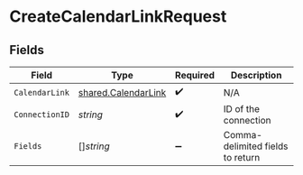 # CreateCalendarLinkRequest


## Fields

| Field                                                             | Type                                                              | Required                                                          | Description                                                       |
| ----------------------------------------------------------------- | ----------------------------------------------------------------- | ----------------------------------------------------------------- | ----------------------------------------------------------------- |
| `CalendarLink`                                                    | [shared.CalendarLink](../../../pkg/models/shared/calendarlink.md) | :heavy_check_mark:                                                | N/A                                                               |
| `ConnectionID`                                                    | *string*                                                          | :heavy_check_mark:                                                | ID of the connection                                              |
| `Fields`                                                          | []*string*                                                        | :heavy_minus_sign:                                                | Comma-delimited fields to return                                  |